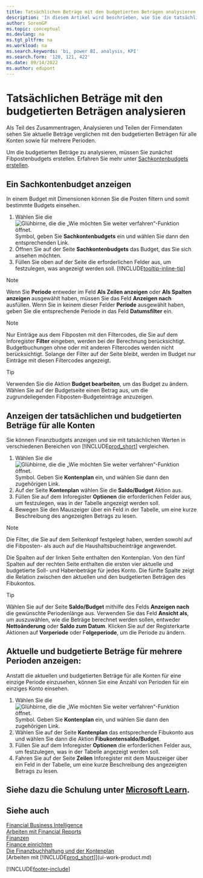 ```yaml
---
title: Tatsächlichen Beträge mit den budgetierten Beträgen analysieren
description: 'In diesem Artikel wird beschrieben, wie Sie die tatsächlichen Beträge im Vergleich zu den geplanten Beträgen analysieren können, um Daten Ihrer Firma zu erfassen, zu analysieren und weiterzugeben.'
author: SorenGP
ms.topic: conceptual
ms.devlang: na
ms.tgt_pltfrm: na
ms.workload: na
ms.search.keywords: 'bi, power BI, analysis, KPI'
ms.search.form: '120, 121, 422'
ms.date: 09/14/2022
ms.author: edupont
---
```

# <a name="analyze-actual-amounts-versus-budgeted-amounts"></a><a name="analyze-actual-amounts-versus-budgeted-amounts"></a><a name="analyze-actual-amounts-versus-budgeted-amounts"></a>Tatsächlichen Beträge mit den budgetierten Beträgen analysieren

Als Teil des Zusammentragen, Analysieren und Teilen der Firmendaten sehen Sie aktuelle Beträge verglichen mit den budgetierten Beträgen für alle Konten sowie für mehrere Perioden.

Um die budgetierten Beträge zu analysieren, müssen Sie zunächst Fibpostenbudgets erstellen. Erfahren Sie mehr unter [Sachkontenbudgets erstellen](finance-how-create-budgets.md).

## <a name="view-a-gl-budget"></a><a name="view-a-gl-budget"></a><a name="view-a-gl-budget"></a>Ein Sachkontenbudget anzeigen

In einem Budget mit Dimensionen können Sie die Posten filtern und somit bestimmte Budgets einsehen.

1. Wählen Sie die ![Glühbirne, die die „Wie möchten Sie weiter verfahren“-Funktion öffnet.](media/ui-search/search_small.png "Tell me-Funktion") Symbol, geben Sie **Sachkontenbudgets** ein und wählen Sie dann den entsprechenden Link.
2. Öffnen Sie auf der Seite **Sachkontenbudgets** das Budget, das Sie sich ansehen möchten.  
3. Füllen Sie oben auf der Seite die erforderlichen Felder aus, um festzulegen, was angezeigt werden soll. [!INCLUDE[tooltip-inline-tip](includes/tooltip-inline-tip_md.md)]

> [!NOTE]  
> Wenn Sie **Periode** entweder im Feld **Als Zeilen anzeigen** oder **Als Spalten anzeigen** ausgewählt haben, müssen Sie das Feld **Anzeigen nach** ausfüllen. Wenn Sie in keinem dieser Felder **Periode** ausgewählt haben, geben Sie die entsprechende Periode in das Feld **Datumsfilter** ein.  

> [!NOTE]  
> Nur Einträge aus dem Fibposten mit den Filtercodes, die Sie auf dem Inforegister **Filter** eingeben, werden bei der Berechnung berücksichtigt. Budgetbuchungen ohne oder mit anderen Filtercodes werden nicht berücksichtigt. Solange der Filter auf der Seite bleibt, werden im Budget nur Einträge mit diesen Filtercodes angezeigt.  

> [!TIP]  
> Verwenden Sie die Aktion **Budget bearbeiten**, um das Budget zu ändern. Wählen Sie auf der Budgetseite einen Betrag aus, um die zugrundeliegenden Fibposten-Budgeteinträge anzuzeigen.

## <a name="view-actual-and-budgeted-amounts-for-all-accounts"></a><a name="view-actual-and-budgeted-amounts-for-all-accounts"></a><a name="view-actual-and-budgeted-amounts-for-all-accounts"></a>Anzeigen der tatsächlichen und budgetierten Beträge für alle Konten

Sie können Finanzbudgets anzeigen und sie mit tatsächlichen Werten in verschiedenen Bereichen von [!INCLUDE[prod_short](includes/prod_short.md)] vergleichen.

1. Wählen Sie die ![Glühbirne, die die „Wie möchten Sie weiter verfahren“-Funktion öffnet.](media/ui-search/search_small.png "Tell me-Funktion") Symbol. Geben Sie **Kontenplan** ein, und wählen Sie dann den zugehörigen Link.  
2. Auf der Seite **Kontenplan** wählen Sie die **Saldo/Budget** Aktion aus.
3. Füllen Sie auf dem Inforegister **Optionen** die erforderlichen Felder aus, um festzulegen, was in der Tabelle angezeigt werden soll.  
4. Bewegen Sie den Mauszeiger über ein Feld in der Tabelle, um eine kurze Beschreibung des angezeigten Betrags zu lesen.

> [!NOTE]  
> Die Filter, die Sie auf dem Seitenkopf festgelegt haben, werden sowohl auf die Fibposten- als auch auf die Haushaltsbucheinträge angewendet.

Die Spalten auf der linken Seite enthalten den Kontenplan. Von den fünf Spalten auf der rechten Seite enthalten die ersten vier aktuelle und budgetierte Soll- und Habenbeträge für jedes Konto. Die fünfte Spalte zeigt die Relation zwischen den aktuellen und den budgetierten Beträgen des Fibukontos.  

> [!TIP]  
> Wählen Sie auf der Seite **Saldo/Budget** mithilfe des Felds **Anzeigen nach** die gewünschte Periodenlänge aus. Verwenden Sie das Feld **Ansicht als**, um auszuwählen, wie die Beträge berechnet werden sollen, entweder **Nettoänderung** oder **Saldo zum Datum**. Klicken Sie auf der Registerkarte Aktionen auf **Vorperiode** oder F**olgeperiode**, um die Periode zu ändern.  

## <a name="to-view-actual-and-budgeted-amounts-for-several-periods"></a><a name="to-view-actual-and-budgeted-amounts-for-several-periods"></a><a name="to-view-actual-and-budgeted-amounts-for-several-periods"></a>Aktuelle und budgetierte Beträge für mehrere Perioden anzeigen:

Anstatt die aktuellen und budgetierten Beträge für alle Konten für eine einzige Periode einzusehen, können Sie eine Anzahl von Perioden für ein einziges Konto einsehen.  

1. Wählen Sie die ![Glühbirne, die die „Wie möchten Sie weiter verfahren“-Funktion öffnet.](media/ui-search/search_small.png "Tell me-Funktion") Symbol. Geben Sie **Kontenplan** ein, und wählen Sie dann den zugehörigen Link.  
2. Wählen Sie auf der Seite **Kontenplan** das entsprechende Fibukonto aus und wählen Sie dann die Aktion **Fibukontensaldo/Budget**.  
3. Füllen Sie auf dem Inforegister **Optionen** die erforderlichen Felder aus, um festzulegen, was in der Tabelle angezeigt werden soll.  
4. Fahren Sie auf der Seite **Zeilen** Inforegister mit dem Mauszeiger über ein Feld in der Tabelle, um eine kurze Beschreibung des angezeigten Betrags zu lesen.  

## <a name="see-related-training-at-microsoft-learn"></a><a name="see-related-training-at-microsoft-learn"></a><a name="see-related-training-at-microsoft-learn"></a>Siehe dazu die Schulung unter [Microsoft Learn](/learn/modules/budgets-exchange-rates-dynamics-365-business-central/index).

## <a name="see-also"></a><a name="see-also"></a><a name="see-also"></a>Siehe auch

[Financial Business Intelligence](bi.md)  
[Arbeiten mit Financial Reports](bi-how-work-account-schedule.md)  
[Finanzen](finance.md)  
[Finance einrichten](finance-setup-finance.md)  
[Die Finanzbuchhaltung und der Kontenplan](finance-general-ledger.md)  
[Arbeiten mit [!INCLUDE[prod_short](includes/prod_short.md)]](ui-work-product.md)  

[!INCLUDE[footer-include](includes/footer-banner.md)]
